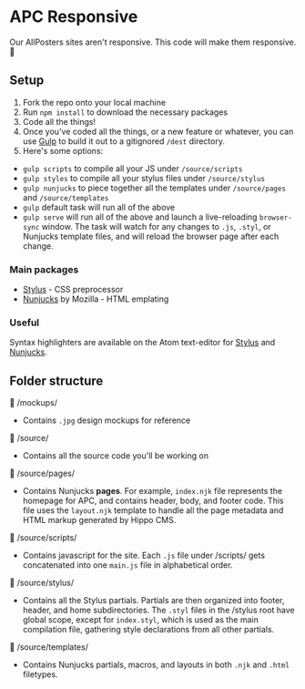 # APC Responsive
Our AllPosters sites aren't responsive. This code will make them responsive. :tada:

## Setup
1. Fork the repo onto your local machine
2. Run `npm install` to download the necessary packages
3. Code all the things!
4. Once you've coded all the things, or a new feature or whatever, you can use [Gulp](http://gulpjs.com/) to build it out to a gitignored `/dest` directory.
5. Here's some options:
  * `gulp scripts` to compile all your JS under `/source/scripts`
  * `gulp styles` to compile all your stylus files under `/source/stylus`
  * `gulp nunjucks` to piece together all the templates under `/source/pages` and `/source/templates`
  * `gulp` default task will run all of the above
  * `gulp serve` will run all of the above and launch a live-reloading `browser-sync` window. The task will watch for any changes to `.js`, `.styl`, or Nunjucks template files, and will reload the browser page after each change.

### Main packages
* [Stylus](http://stylus-lang.com/) - CSS preprocessor
* [Nunjucks](https://mozilla.github.io/nunjucks/) by Mozilla - HTML emplating

### Useful
Syntax highlighters are available on the Atom text-editor for [Stylus](https://atom.io/packages/stylus) and [Nunjucks](https://atom.io/packages/language-nunjucks).


## Folder structure
📁 /mockups/
* Contains `.jpg` design mockups for reference

📁 /source/
* Contains all the source code you'll be working on

📁 /source/pages/
* Contains Nunjucks **pages**. For example, `index.njk` file represents the homepage for APC, and contains header, body, and footer code. This file uses the `layout.njk` template to handle all the page metadata and HTML markup generated by Hippo CMS.

📁 /source/scripts/
* Contains javascript for the site. Each `.js` file under /scripts/ gets concatenated into one `main.js` file in alphabetical order.

📁 /source/stylus/
* Contains all the Stylus partials. Partials are then organized into footer, header, and home subdirectories. The `.styl` files in the /stylus root have global scope, except for `index.styl`, which is used as the main compilation file, gathering style declarations from all other partials.

📁 /source/templates/
* Contains Nunjucks partials, macros, and layouts in both `.njk` and `.html` filetypes.
